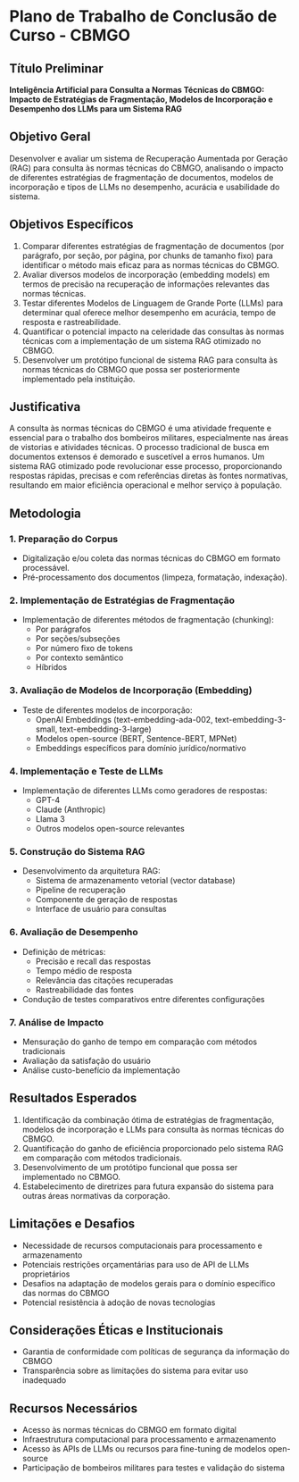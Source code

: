# Plano de Trabalho de Conclusão de Curso - CBMGO

## Título Preliminar
**Inteligência Artificial para Consulta a Normas Técnicas do CBMGO: Impacto de Estratégias de Fragmentação, Modelos de Incorporação e Desempenho dos LLMs para um Sistema RAG**

## Objetivo Geral
Desenvolver e avaliar um sistema de Recuperação Aumentada por Geração (RAG) para consulta às normas técnicas do CBMGO, analisando o impacto de diferentes estratégias de fragmentação de documentos, modelos de incorporação e tipos de LLMs no desempenho, acurácia e usabilidade do sistema.

## Objetivos Específicos
1. Comparar diferentes estratégias de fragmentação de documentos (por parágrafo, por seção, por página, por chunks de tamanho fixo) para identificar o método mais eficaz para as normas técnicas do CBMGO.
2. Avaliar diversos modelos de incorporação (embedding models) em termos de precisão na recuperação de informações relevantes das normas técnicas.
3. Testar diferentes Modelos de Linguagem de Grande Porte (LLMs) para determinar qual oferece melhor desempenho em acurácia, tempo de resposta e rastreabilidade.
4. Quantificar o potencial impacto na celeridade das consultas às normas técnicas com a implementação de um sistema RAG otimizado no CBMGO.
5. Desenvolver um protótipo funcional de sistema RAG para consulta às normas técnicas do CBMGO que possa ser posteriormente implementado pela instituição.

## Justificativa
A consulta às normas técnicas do CBMGO é uma atividade frequente e essencial para o trabalho dos bombeiros militares, especialmente nas áreas de vistorias e atividades técnicas. O processo tradicional de busca em documentos extensos é demorado e suscetível a erros humanos. Um sistema RAG otimizado pode revolucionar esse processo, proporcionando respostas rápidas, precisas e com referências diretas às fontes normativas, resultando em maior eficiência operacional e melhor serviço à população.

## Metodologia

### 1. Preparação do Corpus
- Digitalização e/ou coleta das normas técnicas do CBMGO em formato processável.
- Pré-processamento dos documentos (limpeza, formatação, indexação).

### 2. Implementação de Estratégias de Fragmentação
- Implementação de diferentes métodos de fragmentação (chunking):
  - Por parágrafos
  - Por seções/subseções
  - Por número fixo de tokens
  - Por contexto semântico
  - Híbridos

### 3. Avaliação de Modelos de Incorporação (Embedding)
- Teste de diferentes modelos de incorporação:
  - OpenAI Embeddings (text-embedding-ada-002, text-embedding-3-small, text-embedding-3-large)
  - Modelos open-source (BERT, Sentence-BERT, MPNet)
  - Embeddings específicos para domínio jurídico/normativo

### 4. Implementação e Teste de LLMs
- Implementação de diferentes LLMs como geradores de respostas:
  - GPT-4
  - Claude (Anthropic)
  - Llama 3
  - Outros modelos open-source relevantes

### 5. Construção do Sistema RAG
- Desenvolvimento da arquitetura RAG:
  - Sistema de armazenamento vetorial (vector database)
  - Pipeline de recuperação
  - Componente de geração de respostas
  - Interface de usuário para consultas

### 6. Avaliação de Desempenho
- Definição de métricas:
  - Precisão e recall das respostas
  - Tempo médio de resposta
  - Relevância das citações recuperadas
  - Rastreabilidade das fontes
- Condução de testes comparativos entre diferentes configurações

### 7. Análise de Impacto
- Mensuração do ganho de tempo em comparação com métodos tradicionais
- Avaliação da satisfação do usuário
- Análise custo-benefício da implementação

## Resultados Esperados
1. Identificação da combinação ótima de estratégias de fragmentação, modelos de incorporação e LLMs para consulta às normas técnicas do CBMGO.
2. Quantificação do ganho de eficiência proporcionado pelo sistema RAG em comparação com métodos tradicionais.
3. Desenvolvimento de um protótipo funcional que possa ser implementado no CBMGO.
4. Estabelecimento de diretrizes para futura expansão do sistema para outras áreas normativas da corporação.

## Limitações e Desafios
- Necessidade de recursos computacionais para processamento e armazenamento
- Potenciais restrições orçamentárias para uso de API de LLMs proprietários
- Desafios na adaptação de modelos gerais para o domínio específico das normas do CBMGO
- Potencial resistência à adoção de novas tecnologias

## Considerações Éticas e Institucionais
- Garantia de conformidade com políticas de segurança da informação do CBMGO
- Transparência sobre as limitações do sistema para evitar uso inadequado

## Recursos Necessários
- Acesso às normas técnicas do CBMGO em formato digital
- Infraestrutura computacional para processamento e armazenamento
- Acesso às APIs de LLMs ou recursos para fine-tuning de modelos open-source
- Participação de bombeiros militares para testes e validação do sistema